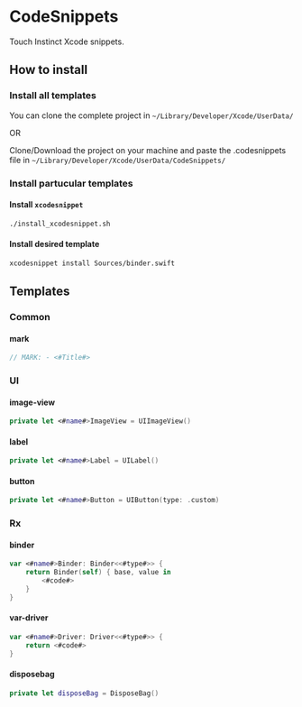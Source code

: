 # CodeSnippets
Touch Instinct Xcode snippets.

## How to install

### Install all templates
You can clone the complete project in ```~/Library/Developer/Xcode/UserData/```

OR

Clone/Download the project on your machine and paste the .codesnippets file in ```~/Library/Developer/Xcode/UserData/CodeSnippets/```

### Install partucular templates

#### Install `xcodesnippet`

```sh
./install_xcodesnippet.sh
```

#### Install desired template

```sh
xcodesnippet install Sources/binder.swift
```


## Templates

### Common

#### mark

```swift
// MARK: - <#Title#>
```

### UI

#### image-view

```swift
private let <#name#>ImageView = UIImageView()
```

#### label

```swift
private let <#name#>Label = UILabel()
```

#### button

```swift
private let <#name#>Button = UIButton(type: .custom)
```

### Rx

#### binder

```swift
var <#name#>Binder: Binder<<#type#>> {
    return Binder(self) { base, value in
        <#code#>
    }
}
```

#### var-driver

```swift
var <#name#>Driver: Driver<<#type#>> {
    return <#code#>
}
```

#### disposebag

```swift
private let disposeBag = DisposeBag()
```

